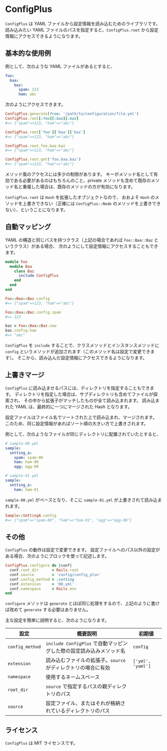 ConfigPlus
==================================================

`ConfigPlus` は YAML ファイルから設定情報を読み込むためのライブラリです。
読み込みたい YAML ファイルのパスを指定すると、`ConfigPlus.root` から設定情報にアクセスできるようになります。

基本的な使用例
--------------------------------------------------
例として、次のような YAML ファイルがあるとすると、

```yaml
foo:
  baa:
    baz:
      spam: 123
      ham: abc
```

次のようにアクセスできます。

```ruby
ConfigPlus.generate(from: '/path/to/configuration/file.yml')
ConfigPlus.root[:foo][:baa][:baz]
#=> {"spam"=>123, "ham"=>"abc"}

ConfigPlus.root['foo']['baa']['baz']
#=> {"spam"=>123, "ham"=>"abc"}

ConfigPlus.root.foo.baa.baz
#=> {"spam"=>123, "ham"=>"abc"}

ConfigPlus.root.get('foo.baa.baz')
#=> {"spam"=>123, "ham"=>"abc"}
```

メソッド風のアクセスには多少の制限があります。
キーがメソッド名として有効である必要があるのはもちろんのこと、private
メソッドも含めて既存のメソッド名と重複した場合は、既存のメソッドの方が有効になります。

`ConfigPlus.root` は `Hash` を拡張したオブジェクトなので、
おおよそ `Hash` のメソッドを上書きできない（正確には `ConfigPlus::Node`
のメソッドを上書きできない）、ということになります。

自動マッピング
--------------------------------------------------
YAML の構造と同じパスを持つクラス（上記の場合であれば `Foo::Baa::Baz` というクラス）がある場合、
次のようにして設定情報にアクセスすることもできます。

```ruby
module Foo
  module Baa
    class Baz
      include ConfigPlus
    end
  end
end

Foo::Baa::Baz.config
#=> {"spam"=>123, "ham"=>"abc"}

Foo::Baa::Baz.config.spam
#=> 123

baz = Foo::Baa::Baz.new
baz.config.ham
#=> "abc"
```

`ConfigPlus` を `include` することで、クラスメソッドとインスタンスメソッドに
`config` というメソッドが追加されます（このメソッド名は設定で変更できます）。
そこから、読み込んだ設定情報にアクセスできるようになります。

上書きマージ
--------------------------------------------------
`ConfigPlus` に読み込ませるパスには、ディレクトリを指定することもできます。
ディレクトリを指定した場合は、サブディレクトリも含めてファイルが探索され、
その中から拡張子がマッチしたものが全て読み込まれます。
読み込まれた YAML は、最終的に一つにマージされた Hash となります。

設定ファイルはファイル名でソートされた上で読み込まれ、マージされます。
このため、同じ設定情報があればソート順の大きい方で上書きされます。

例として、次のようなファイルが同じディレクトリに配置されていたとすると、

```yml
# sample-00.yml
sample:
  setting_a:
    spam: spam-00
    ham: ham-00
    egg: egg-00
```

```yml
# sample-01.yml
sample:
  setting_a:
    ham: ham-01
```

`sample-00.yml` がベースとなり、そこに `sample-01.yml` が上書きされて読み込まれます。

```ruby
Sample::SettingA.config
#=> {"spam"=>"spam-00", "ham"=>"ham-01", "egg"=>"egg-00"}
```

その他
--------------------------------------------------
`ConfigPlus` の動作は設定で変更できます。
設定ファイルへのパス以外の設定がある場合、次のようにブロックを使って記述します。

```ruby
ConfigPlus.configure do |conf|
  conf.root_dir      = Rails.root
  conf.source        = 'config/config_plus'
  conf.config_method = :setting
  conf.extension     = '00.yml'
  conf.namespace     = Rails.env
end
```

`configure` メソッドは `generate` とほぼ同じ処理をするので、上記のように書けば改めて `generate` する必要はありません。

主な設定を簡単に説明すると、次のようになります。

| 設定            | 概要説明                                                             | 初期値            |
| --------------- | -------------------------------------------------------------------- | ----------------- |
| `config_method` | `include ConfigPlus` で自動マッピングした際の設定読み込みメソッド名  | `config`          |
| `extension`     | 読み込むファイルの拡張子。`source` がディレクトリの場合に有効        | `['yml', 'yaml']` |
| `namespace`     | 使用するネームスペース                                               |                   |
| `root_dir`      | `source` で指定するパスの親ディレクトリのパス                        |                   |
| `source`        | 設定ファイル、またはそれが格納されているディレクトリのパス           |                   |

ライセンス
--------------------------------------------------
`ConfigPlus` は MIT ライセンスです。
